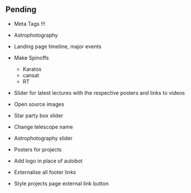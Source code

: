 ## Pending

- Meta Tags !!!
- Astrophotography
- Landing page timeline, major events
- Make Spinoffs
    - Karatos
    - cansat
    - RT

- Slider for latest lectures with the respective posters and links
to videos
- Open source images
- Star party box slider
- Change telescope name
- Astrophotography slider
- Posters for projects
- Add logo in place of autobot
- Externalise all footer links
- Style projects page external link button